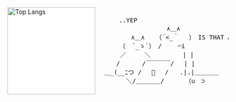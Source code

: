 <div style="display: flex;">
  <div style="display: flex; align-items: center; background: #fff;">
    <img src="https://github-readme-stats.vercel.app/api/top-langs/?username=WaleyChAn&layout=compact" alt="Top Langs"
      style="height: 200px;">
  </div>
  <div
    style="display: flex; flex: 1; align-items: center; background: var(--color-canvas-subtle); margin-left: 10px; border-radius: 10px; overflow: hidden; padding-left: 10px;">
    <pre style="width: 100%;">
    ..YEP
　　　　　 　　　　 ∧＿∧
　　    ∧＿∧   （´<_｀ 　）　IS THAT ALL?
　　　（　´_ゝ`）　/　　 ⌒i
　　 ／　　　＼　 　　　 | |
　　/　　 　/￣￣￣￣/　 | |
＿_(__ﾆつ /　 🍎　 /   .|.|＿＿＿＿
　　　 ＼/＿＿＿＿/　    （u　⊃
</pre>
  </div>
</div>
